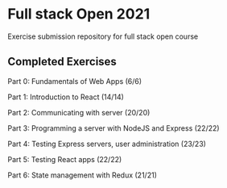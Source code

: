 # Full stack Open 2021
 Exercise submission repository for full stack open course
 <br>
 
 ## Completed Exercises
  Part 0: Fundamentals of Web Apps (6/6)
  
  Part 1: Introduction to React (14/14)

  Part 2: Communicating with server (20/20)

  Part 3: Programming a server with NodeJS and Express (22/22)

  Part 4: Testing Express servers, user administration (23/23)
  
  Part 5: Testing React apps (22/22)

Part 6: State management with Redux (21/21)
